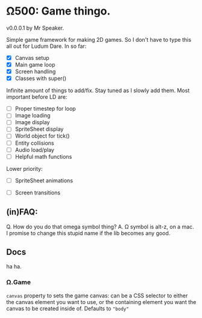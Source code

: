 # Ω500: Game thingo.

v0.0.0.1 by Mr Speaker.

Simple game framework for making 2D games. So I don't have to type this all out for Ludum Dare. In so far:

- [X] Canvas setup
- [X] Main game loop
- [X] Screen handling
- [X] Classes with super()

Infinite amount of things to add/fix. Stay tuned as I slowly add them. Most important before LD are:

- [ ] Proper timestep for loop
- [ ] Image loading
- [ ] Image display
- [ ] SpriteSheet display
- [ ] World object for tick()
- [ ] Entity collisions
- [ ] Audio load/play
- [ ] Helpful math functions

Lower priority:

- [ ] SpriteSheet animations
- [ ] Screen transitions


## (in)FAQ:

Q. How do you do that omega symbol thing?
A. Ω symbol is alt-z, on a mac. I promise to change this stupid name if the lib becomes any good.


## Docs

ha ha.

### Ω.Game

`canvas` property to sets the game canvas: can be a CSS selector to either the canvas element you want to use, or the containing element you want the canvas to be created inside of. Defaults to `"body"`

